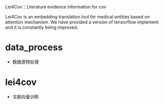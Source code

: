 Lei4Cov：Literature evidence information for cov

Lei4Cov is an embedding translation tool for medical entities based on attention mechanism. We have provided a version of tensorflow implement and it is constantly being improved.

# data_process
  - 数据源预处理
# lei4cov
  - 文献向量训练


